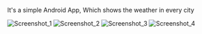 It's a simple Android App, Which shows the weather in every city

![Screenshot_1](https://github.com/user-attachments/assets/1560aefe-c3bc-4ae5-a372-5ec9ac6b70e4)
![Screenshot_2](https://github.com/user-attachments/assets/7fda3342-f773-49d9-8e3d-51b11f8baf6a)
![Screenshot_3](https://github.com/user-attachments/assets/6c19af42-d69c-4a9a-b993-e6a6240ff738)
![Screenshot_4](https://github.com/user-attachments/assets/c38c324b-9952-48ff-b5c4-154af068e22d)
